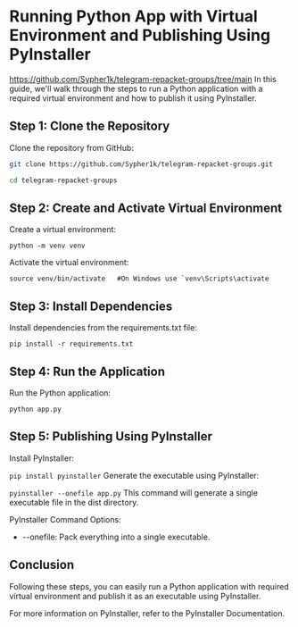 # Running Python App with Virtual Environment and Publishing Using PyInstaller
https://github.com/Sypher1k/telegram-repacket-groups/tree/main
In this guide, we'll walk through the steps to run a Python application with a required virtual environment and how to publish it using PyInstaller.

## Step 1: Clone the Repository

Clone the repository from GitHub:
```sh
git clone https://github.com/Sypher1k/telegram-repacket-groups.git

cd telegram-repacket-groups
```
## Step 2: Create and Activate Virtual Environment
Create a virtual environment:

```python -m venv venv```

Activate the virtual environment:

```source venv/bin/activate   #On Windows use `venv\Scripts\activate```

## Step 3: Install Dependencies
Install dependencies from the requirements.txt file:

```pip install -r requirements.txt```

## Step 4: Run the Application
Run the Python application:

```python app.py```
## Step 5: Publishing Using PyInstaller
Install PyInstaller:

```pip install pyinstaller```
Generate the executable using PyInstaller:

```pyinstaller --onefile app.py```
This command will generate a single executable file in the dist directory.

PyInstaller Command Options:
* --onefile: Pack everything into a single executable.
## Conclusion
Following these steps, you can easily run a Python application with required virtual environment and publish it as an executable using PyInstaller.

For more information on PyInstaller, refer to the PyInstaller Documentation.
